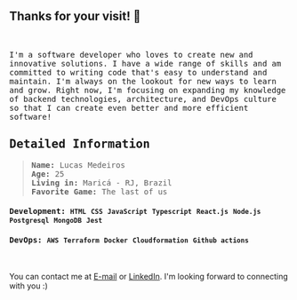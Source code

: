 ## Thanks for your visit! 👋
<br/>

<samp>

I'm a software developer who loves to create new and innovative solutions. I have a wide range of skills and am committed to writing code that's easy to understand and maintain. I'm always on the lookout for new ways to learn and grow. Right now, I'm focusing on expanding my knowledge of backend technologies, architecture, and DevOps culture so that I can create even better and more efficient software!

 
</samp>

<samp>

 ## Detailed Information

</samp>
  
  
<samp>

 > **Name:** Lucas Medeiros\
 > **Age:** 25\
 > **Living in:** Maricá - RJ, Brazil\
 > **Favorite Game:** The last of us

 #### **Development:** `HTML` `CSS` `JavaScript` `Typescript` `React.js` `Node.js` `Postgresql` `MongoDB` `Jest`
 #### **DevOps:** `AWS` `Terraform` `Docker` `Cloudformation` `Github actions`
</samp>

<br/>

You can contact me at [E-mail](mailto:lucaasmedeiros7@gmail.com) or [LinkedIn](https://linkedin.com/in/lucasmedeiross).     I'm looking forward to connecting with you :)
